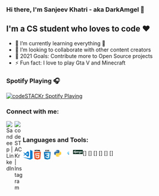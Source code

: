 ### Hi there, I'm Sanjeev Khatri - aka DarkAmgel 👋



## I'm a CS student who loves to code ❤️


- 🌱 I’m currently learning everything 🤣
- 👯 I’m looking to collaborate with other content creators
- 🥅 2021 Goals: Contribute more to Open Source projects
- ⚡ Fun fact: I love to play Gta V and Minecraft

### Spotify Playing 🎧

[<img src="https://now-playing-codestackr.vercel.app/api/spotify-playing" alt="codeSTACKr Spotify Playing" width="350" />](https://open.spotify.com/user/bcuh1w5pmn1ztpugdf71ts4i6)

### Connect with me:




[<img align="left" alt="Sandeep | LinkedIn" width="22px" src="https://cdn.jsdelivr.net/npm/simple-icons@v3/icons/linkedin.svg" />][linkedin]
[<img align="left" alt="codeSTACKr | Instagram" width="22px" src="https://cdn.jsdelivr.net/npm/simple-icons@v3/icons/instagram.svg" />][instagram]


[instagram]: https://www.instagram.com/i_am_rogue_sandeep/
[linkedin]: https://www.linkedin.com/in/sandeep-kshetri-05bbb6183/

<br />


### Languages and Tools:

[<img align="left" alt="Visual Studio Code" width="26px" src="https://raw.githubusercontent.com/github/explore/80688e429a7d4ef2fca1e82350fe8e3517d3494d/topics/visual-studio-code/visual-studio-code.png" />]
[<img align="left" alt="HTML5" width="26px" src="https://raw.githubusercontent.com/github/explore/80688e429a7d4ef2fca1e82350fe8e3517d3494d/topics/html/html.png" />]
[<img align="left" alt="CSS3" width="26px" src="https://raw.githubusercontent.com/github/explore/80688e429a7d4ef2fca1e82350fe8e3517d3494d/topics/css/css.png" />]
[<img align="left" alt="CSS3" width="30px" src="https://github.com/darkamgel/darkamgel/blob/branch/images/Python-Emblem.jpg" />]
[<img align="left" alt="CSS3" width="26px" src="https://github.com/darkamgel/darkamgel/blob/branch/images/catalog-widget-placeholder.png" />]
[<img align="left" alt="CSS3" width="26px" src="https://github.com/darkamgel/darkamgel/blob/branch/images/django-logo-negative.png" />]




<br/>














